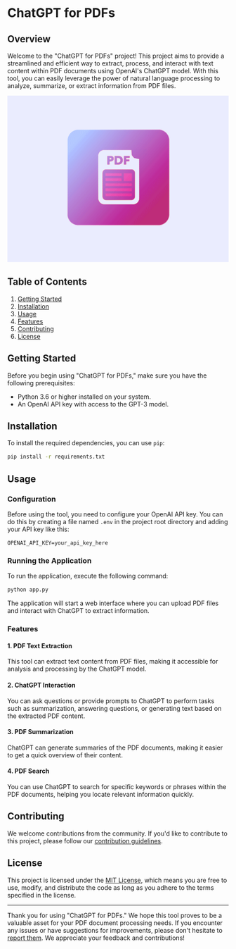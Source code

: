 
# ChatGPT for PDFs

## Overview

Welcome to the "ChatGPT for PDFs" project! This project aims to provide a streamlined and efficient way to extract, process, and interact with text content within PDF documents using OpenAI's ChatGPT model. With this tool, you can easily leverage the power of natural language processing to analyze, summarize, or extract information from PDF files.

![GIF Title](pdf-page-flip-animation.gif)

## Table of Contents

1. [Getting Started](#getting-started)
2. [Installation](#installation)
3. [Usage](#usage)
4. [Features](#features)
5. [Contributing](#contributing)
6. [License](#license)

## Getting Started

Before you begin using "ChatGPT for PDFs," make sure you have the following prerequisites:

- Python 3.6 or higher installed on your system.
- An OpenAI API key with access to the GPT-3 model.

## Installation

To install the required dependencies, you can use `pip`:

```bash
pip install -r requirements.txt
```

## Usage

### Configuration

Before using the tool, you need to configure your OpenAI API key. You can do this by creating a file named `.env` in the project root directory and adding your API key like this:

```
OPENAI_API_KEY=your_api_key_here
```

### Running the Application

To run the application, execute the following command:

```bash
python app.py
```

The application will start a web interface where you can upload PDF files and interact with ChatGPT to extract information.

### Features

#### 1. PDF Text Extraction

This tool can extract text content from PDF files, making it accessible for analysis and processing by the ChatGPT model.

#### 2. ChatGPT Interaction

You can ask questions or provide prompts to ChatGPT to perform tasks such as summarization, answering questions, or generating text based on the extracted PDF content.

#### 3. PDF Summarization

ChatGPT can generate summaries of the PDF documents, making it easier to get a quick overview of their content.

#### 4. PDF Search

You can use ChatGPT to search for specific keywords or phrases within the PDF documents, helping you locate relevant information quickly.

## Contributing

We welcome contributions from the community. If you'd like to contribute to this project, please follow our [contribution guidelines](CONTRIBUTING.md).

## License

This project is licensed under the [MIT License](LICENSE), which means you are free to use, modify, and distribute the code as long as you adhere to the terms specified in the license.

---

Thank you for using "ChatGPT for PDFs." We hope this tool proves to be a valuable asset for your PDF document processing needs. If you encounter any issues or have suggestions for improvements, please don't hesitate to [report them](https://github.com/yourusername/chatgpt-for-pdfs/issues). We appreciate your feedback and contributions!
